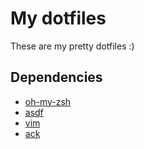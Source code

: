 # My dotfiles

These are my pretty dotfiles :)

## Dependencies

- [oh-my-zsh](https://github.com/robbyrussell/oh-my-zsh)
- [asdf](https://github.com/asdf-vm/asdf)
- [vim](https://github.com/vim/vim)
- [ack](https://beyondgrep.com/install/)
